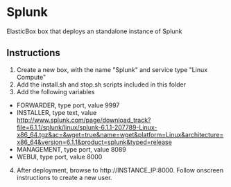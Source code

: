 Splunk
=====

ElasticBox box that deploys an standalone instance of Splunk

Instructions
---
1. Create a new box, with the name "Splunk" and service type "Linux Compute"
2. Add the install.sh and stop.sh scripts included in this folder
3. Add the following variables
  + FORWARDER, type port, value 9997
  + INSTALLER, type text, value http://www.splunk.com/page/download_track?file=6.1.1/splunk/linux/splunk-6.1.1-207789-Linux-x86_64.tgz&ac=&wget=true&name=wget&platform=Linux&architecture=x86_64&version=6.1.1&product=splunk&typed=release
  + MANAGEMENT, type port, value 8089
  + WEBUI, type port, value 8000
4. After deployment, browse to http://INSTANCE_IP:8000. Follow onscreen instructions to create a new user.
